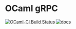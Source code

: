 # OCaml gRPC

[![OCaml-CI Build Status](https://img.shields.io/endpoint?url=https%3A%2F%2Fci.ocamllabs.io%2Fbadge%2Fjeffa5%2Focaml-grpc%2Fmaster&logo=ocaml)](https://ci.ocamllabs.io/github/jeffa5/ocaml-grpc)
[![docs](https://img.shields.io/badge/doc-online-blue.svg)](https://jeffas.io/ocaml-grpc)
